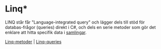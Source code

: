 # Linq\*

LINQ står får "Language-integrated query" och lägger dels till stöd för databas-frågor (queries) direkt i C#, och dels en serie metoder som gör det enklare att hitta specifik data i [samlingar](../../klasser-och-objektorientering/generiska-klasser.md#samlingar).&#x20;

[Linq-metoder](linq-metoder.md) | [Linq-queries](linq-queries.md)
